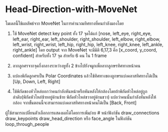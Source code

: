 # Head-Direction-with-MoveNet

โมเดลนี้ใช้ผลลัพธ์จาก MoveNet ในการคำนวณทิศทางที่คนกำลังมองโดย

1. ใช้ MoveNet detect key point ทั้ง 17 จุดได้แก่ [nose, left_eye, right_eye, left_ear, right_ear, left_shoulder, right_shoulder, left_elbow, right_elbow, left_wrist, right_wrist, left_hip, right_hip, left_knee, right_knee, left_ankle, right_ankle]
 โดย output จาก MoveNet จะมีมิติ 6,17,3 คือ [x_coord, y_coord, confident] สำหรับทั้ง 17 จุด สำหรับ 6 คน ใน 1 frame
 
2. ลากลูกศรจากจุดกึ่งกลางระหว่างหูทั้ง 2 ข้างไปยังจมูกเพื่อลากลูกษรทิศทางหน้าคน

3. แปลงพิกัดลูกศรเป็น Polar Coordinates แล้วใช้ทิศทางของลูกษรแบ่งคลาสทิศทางได้เป็น [Up, Down, Left, Right]

4. ใช้พิกัดของหัวไหล่บอกว่าคนกำลังหันหน้าหรือหันหลังให้กล้องโดยถ้าพิกัดหัวไหล่อยู่ถูกลำดับ(พิกัดหัวไหล่ซ้ายอยู่ด้านซ้าย พิกัดหัวไหล่ขวาอยู่ด้านขวา) แปลว่าคนนั้นกำลังหันหลังให้กล้อง จากขั้นตอนนี้จะสามารถแบ่งคลาสทิศทางหน้าคนได้เป็น [Back, Front]

ผู้ใช้สามารถเปลี่ยนตัวเลือกการแสดงผลได้โดยการเพิ่ม/ลบ # หน้าฟังก์ชัน draw_connections draw_keypoints draw_head_direction หรือ face_angle ในฟังก์ชัน loop_through_people
